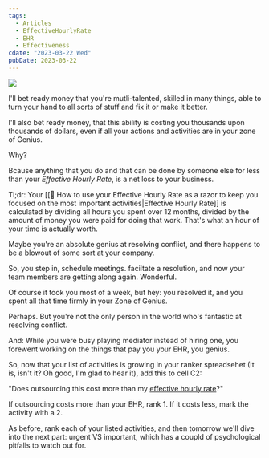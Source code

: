 ```yaml
---
tags:
  - Articles
  - EffectiveHourlyRate
  - EHR
  - Effectiveness
cdate: "2023-03-22 Wed"
pubDate: 2023-03-22
---
```


![](SalesFlowCoach.app_Effective-hourly-rate_MartinStellar.png)

I'll bet ready money that you're mutli-talented, skilled in many things, able to turn your hand to all sorts of stuff and fix it or make it better.

I'll also bet ready money, that this ability is costing you thousands upon thousands of dollars, even if all your actions and activities are in your zone of Genius.

Why?

Bcause anything that you do and that can be done by someone else for less than your *Effective Hourly Rate*, is a net loss to your business.

Tl;dr: Your [[📄 How to use your Effective Hourly Rate as a razor to keep you focused on the most important activities|Effective Hourly Rate]] is calculated by dividing all hours you spent over 12 months, divided by the amount of money you were paid for doing that work. That's what an hour of your time is actually worth.

Maybe you're an absolute genius at resolving conflict, and there happens to be a blowout of some sort at your company.

So, you step in, schedule meetings. faciltate a resolution, and now your team members are getting along again. Wonderful.

Of course it took you most of a week, but hey: you resolved it, and you spent all that time firmly in your Zone of Genius.

Perhaps. But you're not the only person in the world who's fantastic at resolving conflict.

And: While you were busy playing mediator instead of hiring one, you forewent working on the things that pay you your EHR, you genius.

So, now that your list of activities is growing in your ranker spreadsehet (It is, isn't it? Oh good, I'm glad to hear it), add this to cell C2:

"Does outsourcing this cost more than my [effective hourly rate](https://salesflowcoach.app/vault/how-to-use-your-effective-hourly-rate-as-a-razor-to-keep-you-focused-on-the-most-important-activities)?"

If outsourcing costs more than your EHR, rank 1. If it costs less, mark the activity with a 2.

As before, rank each of your listed activities, and then tomorrow we'll dive into the next part: urgent VS important, which has a coupld of psychological pitfalls to watch out for.
